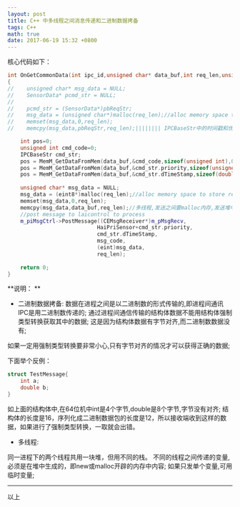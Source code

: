 ```yaml
---
layout: post
title: C++ 中多线程之间消息传递和二进制数据拷备
tags: C++
math: true
date: 2017-06-19 15:32 +0800
---
```



核心代码如下：
```c++
int OnGetCommonData(int ipc_id,unsigned char* data_buf,int req_len,unsigned char** reply,int msg_code)
{
//    unsigned char* msg_data = NULL;
//    SensorData* pcmd_str = NULL;
//
//    pcmd_str = (SensorData*)pbReqStr;
//    msg_data = (unsigned char*)malloc(req_len);//alloc memory space to store request data
//    memset(msg_data,0,req_len);
//    memcpy(msg_data,pbReqStr,req_len);|||||||| IPCBaseStr中的时间戳和优先级字节不对齐,所以不可以强转取数据,只能MemM_GetDataFromMem

    int pos=0;
    unsigned int cmd_code=0;
    IPCBaseStr cmd_str;
    pos = MemM_GetDataFromMem(data_buf,&cmd_code,sizeof(unsigned int),0);
    pos = MemM_GetDataFromMem(data_buf,&cmd_str.priority,sizeof(unsigned int),pos);
    pos = MemM_GetDataFromMem(data_buf,&cmd_str.dTimeStamp,sizeof(double),pos);//获得时间和优先级,只发单个的变量,不需要在堆中生成内存
    
    unsigned char* msg_data = NULL;
    msg_data = (eint8*)malloc(req_len);//alloc memory space to store request data
    memset(msg_data,0,req_len);
    memcpy(msg_data,data_buf,req_len);//多线程,发送之间要malloc内存,发送堆中的数据
    //post message to laicontrol to process
    m_piMsgCtrl->PostMessage((CEMsgReceiver*)m_pMsgRecv,
                            HaiPriSensor+cmd_str.priority,
                            cmd_str.dTimeStamp,
                            msg_code,
                            (eint)msg_data,
                            req_len);
    
    return 0;
}
```


**说明： **

* 二进制数据拷备:
数据在进程之间是以二进制数的形式传输的,即进程间通讯IPC是用二进制数传递的;
通过进程间通信传输的结构体数据不能用结构体强制类型转换获取其中的数据;
这是因为结构体数据有字节对齐,而二进制数数据没有;

如果一定用强制类型转换要非常小心,只有字节对齐的情况才可以获得正确的数据;

下面举个反例：
```c++
struct TestMessage{
    int a;
    double b;
}
```
如上面的结构体中,在64位机中int是4个字节,double是8个字节,字节没有对齐;
结构体的长度是16，序列化成二进制数据包的长度是12，所以接收端收到这样的数据，如果进行了强制类型转换，一取就会出错。


* 多线程:

同一进程下的两个线程共用一块堆，但用不同的栈。
不同的线程之间传递的变量,必须是在堆中生成的，即new或malloc开辟的内存中内容;
如果只发单个变量,可用临时变量;




---
以上